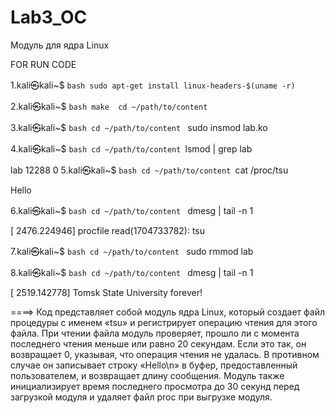 # Lab3_OC
Модуль для ядра Linux

FOR RUN CODE

1.kali㉿kali~$ ```bash sudo apt-get install linux-headers-$(uname -r) ``` 

2.kali㉿kali~$     ```bash make 
    cd ~/path/to/content
    ``` 

3.kali㉿kali~$    ```bash
    cd ~/path/to/content
    ``` sudo insmod lab.ko

4.kali㉿kali~$     ```bash
    cd ~/path/to/content
    ```lsmod | grep lab

lab                    12288  0 
5.kali㉿kali~$     ```bash
    cd ~/path/to/content
    ```cat /proc/tsu

Hello  

6.kali㉿kali~$    ```bash
    cd ~/path/to/content
    ``` dmesg | tail -n 1

[ 2476.224946] procfile read(1704733782): tsu

7.kali㉿kali~$    ```bash
    cd ~/path/to/content
    ``` sudo rmmod lab

8.kali㉿kali~$    ```bash
    cd ~/path/to/content
    ``` dmesg | tail -n 1 

[ 2519.142778] Tomsk State University forever!

====> Код представляет собой модуль ядра Linux, который создает файл процедуры с именем «tsu» и регистрирует операцию чтения для этого файла. При чтении файла модуль проверяет, прошло ли с момента последнего чтения меньше или равно 20 секундам. Если это так, он возвращает 0, указывая, что операция чтения не удалась. В противном случае он записывает строку «Hello\n» в буфер, предоставленный пользователем, и возвращает длину сообщения. Модуль также инициализирует время последнего просмотра до 30 секунд перед загрузкой модуля и удаляет файл proc при выгрузке модуля.
